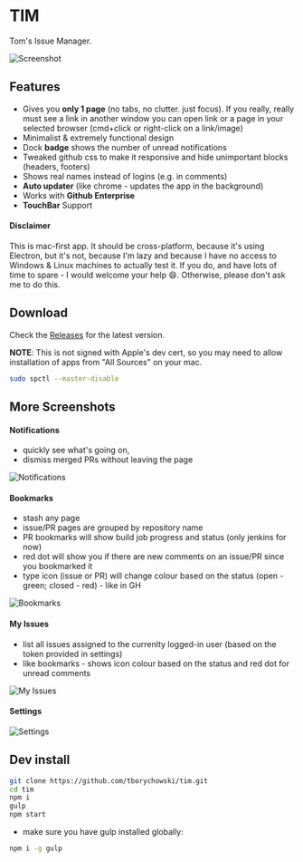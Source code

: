 # TIM
Tom's Issue Manager.

![Screenshot](screens/0-screenshot.png)



## Features
- Gives you **only 1 page** (no tabs, no clutter. just focus). If you really, really must see a link in another window you can open link or a page in your selected browser (cmd+click or right-click on a link/image)
- Minimalist & extremely functional design
- Dock **badge** shows the number of unread notifications
- Tweaked github css to make it responsive and hide unimportant blocks (headers, footers)
- Shows real names instead of logins (e.g. in comments)
- **Auto updater** (like chrome - updates the app in the background)
- Works with **Github Enterprise**
- **TouchBar** Support


#### Disclaimer
This is mac-first app. It should be cross-platform, because it's using Electron, but it's not, because I'm lazy and because I have no access to Windows & Linux machines to actually test it. If you do, and have lots of time to spare - I would welcome your help :smile:. Otherwise, please don't ask me to do this.


## Download
Check the [Releases](https://github.com/tborychowski/tim/releases) for the latest version.

**NOTE**: This is not signed with Apple's dev cert, so you may need to allow installation of apps from "All Sources" on your mac.
```sh
sudo spctl --master-disable
```


## More Screenshots

#### Notifications
- quickly see what's going on,
- dismiss merged PRs without leaving the page

![Notifications](screens/1-notifications.png)



#### Bookmarks
- stash any page
- issue/PR pages are grouped by repository name
- PR bookmarks will show build job progress and status (only jenkins for now)
- red dot will show you if there are new comments on an issue/PR since you bookmarked it
- type icon (issue or PR) will change colour based on the status (open - green; closed - red) - like in GH

![Bookmarks](screens/2-bookmarks.png)


#### My Issues
- list all issues assigned to the currenlty logged-in user (based on the token provided in settings)
- like bookmarks - shows icon colour based on the status and red dot for unread comments

![My Issues](screens/3-myissues.png)


#### Settings
![Settings](screens/4-settings.png)




## Dev install
```sh
git clone https://github.com/tborychowski/tim.git
cd tim
npm i
gulp
npm start
```

* make sure you have gulp installed globally:
```sh
npm i -g gulp
```
